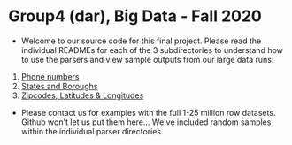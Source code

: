 # Group4 (dar), Big Data - Fall 2020
- Welcome to our source code for this final project. Please read the individual READMEs for each of the 3 subdirectories to understand how to use the parsers and view sample outputs from our large data runs: 
1. [Phone numbers](phone-numbers/README.md)
2. [States and Boroughs](state_boroughs/README.md)
3. [Zipcodes, Latitudes & Longitudes](zip-lat-long-coords/README.md)

- Please contact us for examples with the full 1-25 million row datasets. Github won't let us put them here... We've included random samples within the individual parser directories.
